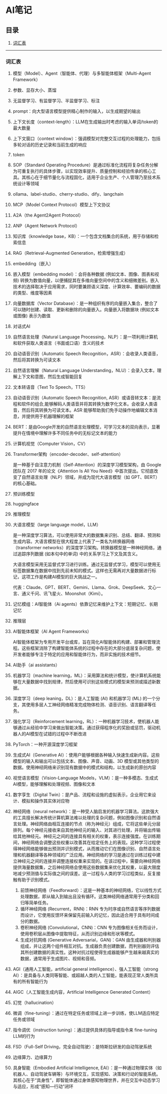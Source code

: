 # AI笔记

## 目录
1. [词汇表](#词汇表)

---
### 词汇表
1. 模型（Model）、Agent（智能体、代理）与多智能体框架（Multi-Agent Framework）
1. 参数、显存大小、蒸馏
1. 无监督学习、有监督学习、半监督学习、标注
1. prompt：向大型语言模型提供精心制作的输入，以生成期望的输出
1. 上下文长度（context-length）：LLM在生成输出时考虑的输入单词/token的最大数量
1. 上下文窗口（context window）：强调模型对完整交互过程的处理能力，包括多轮对话的历史记录和当前生成的响应
1. token
1. SOP（Standard Operating Procedure）是通过标准化流程将复杂任务分解为可重复执行的具体步骤，以实现效率提升、质量控制和经验传承的核心工具。其核心在于细节量化与流程固化，适用于企业生产、个人管理乃至技术系统设计等领域
1. ollama、label-studio、cherry-studio、dify、langchain
1. MCP（Model Context Protocol）模型上下文协议
1. A2A（the Agent2Agent Protocol）
1. ANP（Agent Network Protocol）
1. 知识库（knowledge base，KB）：一个包含文档集合的系统，用于存储和检索信息
1. RAG（Retrieval-Augmented Generation，检索增强生成）
1. embedding（嵌入）
1. 嵌入模型（embedding model）：会将各种数据 (例如文本、图像、图表和视频) 转换为数值向量，以便捕捉其在多维向量空间中的含义和细微差别。嵌入技术的选择取决于应用需求，同时要兼顾语义深度、计算效率、要编码的数据的类型、维度等因素
1. 向量数据库（Vector Database）：是一种组织有序的向量嵌入集合，整合了可以随时创建、读取、更新和删除的向量嵌入。向量嵌入将数据块 (例如文本或图像) 表示为数值
1. 对话式AI
1. 自然语言处理（Natural Language Processing，NLP）：是一项利用计算机和软件获取人类语言（书面或口语）含义的技术
1. 自动语音识别（Automatic Speech Recognition，ASR）：会收录人类语音，然后将其转换为可读文本
1. 自然语言理解（Natural Language Understanding，NLU）：会录入文本，理解上下文和意图，然后生成智能回复
1. 文本转语音（Text To Speech，TTS）
1. 自动语音识别（Automatic Speech Recognition, ASR）或语音转文本：是流程和软件的组合,能够解码人类语音并将其转换为数字化文本。会收录人类语音，然后将其转换为可读文本。ASR 能够帮助我们免手动操作地编辑文本消息，并提供用于机器理解的框架
1. BERT：是由Google开发的自然语言处理模型，可学习文本的双向表示，显著提升在情境中理解许多不同任务中的无标记文本的能力
1. 计算机视觉（Computer Vision，CV）
1. Transformer架构（encoder-decoder、self-attention）

    是一种基于自注意力机制（Self-Attention）​的深度学习模型架构，由 Google 团队在 2017 年的论文《Attention Is All You Need》中首次提出。它彻底改变了自然语言处理（NLP）领域，并成为现代大语言模型（如 GPT、BERT）的核心基础。
1. 预训练模型
1. huggingface
1. 推理模型
1. 大语言模型（large language model，LLM）

    是一种深度学习算法，可以使用非常大的数据集来识别、总结、翻译、预测和生成内容。大语言模型在很大程度上代表了一类名为转换器网络（transformer networks）的深度学习架构。转换器模型是一种神经网络，通过追踪序列数据 (如本句中的单词) 中的关系学习上下文及其含义。

    大语言模型采用无监督式学习进行训练。通过无监督式学习，模型可以使用无标签数据集在数据中找到先前未知的模式。这样也无需再对大量数据进行标记，这项工作是构建AI模型的巨大挑战之一。

    代表：Claude、GPT、BERT、Gemini、Llama、Grok、DeepSeek、文心一言、通义千问、讯飞星火、Moonshot（Kimi）。
1. 记忆模组：AI智能体（Ai agents）依靠记忆来维护上下文：短期记忆、长期记忆
1. 推理层
1. AI智能体框架（AI Agent Frameworks）

    AI智能体框架为专用开发平台或库，旨在简化AI智能体的构建、部署和管理流程。这些框架消除了构建智能体系统的过程中存在的大部分底层复杂问题，使开发者能够专注于特定的应用和智能体行为，而非实施的技术细节。
1. AI助手（ai assistants）
1. 机器学习（machine learning，ML）：采用算法和统计模型，使计算机系统能够在大量数据中找到规律，然后使用可识别这些模式的模型来预测或描述新数据。
1. 深度学习（deep leaning，DL）：是人工智能 (AI) 和机器学习 (ML) 的一个分支，其使用多层人工神经网络精准完成物体检测、语音识别、语言翻译等任务。
1. 强化学习（Reinforcement learning，RL）：一种机器学习技术，使机器人能够通过从经验中学习来做出智能决策。通过获得程序化的奖励或惩罚，驱动机器人的AI模型在试错的过程中不断改进
1. PyTorch：一种开源深度学习框架
1. 生成式AI（Generative AI）：使用户能够根据各种输入快速生成新内容。这些模型的输入和输出可以包括文本、图像、声音、动画、3D 模型或其他类型的数据。使用神经网络来识别现有数据中的模式和结构，以生成新的原创内容
1. 视觉语言模型（Vision-Language Models，VLM）：是一种多模态、生成式AI模型，能够理解和处理视频、图像和文本
1. 数字孪生（Digital Twin）：是产品、流程和设施的虚拟表示，企业用它来设计、模拟和操作其实体对应物
1. 神经网络（neural network）：是一种受人脑启发的机器学习算法。这款强大的工具擅长解决传统计算机算法难以处理的复杂问题，例如图像识别和自然语言处理。神经网络由相互连接的节点（称为神经元）组成，它将这些单元分层排列。每个神经元接收来自其他神经元的输入、对其进行处理，并将输出传输给其他神经元。神经元之间的连接具有相关的权重，表示连接强度。在训练期间，神经网络会调整这些权重以改善其在给定任务上的表现。这种学习过程使得神经网络能够做出预测并识别模式，从而推动它们在图像识别、自然语言处理和机器翻译等各种领域的广泛应用。神经网络的学习是通过在训练过程中建立神经元之间的连接并调整连接权重来实现的。在该过程中，需要向神经网络提供海量数据集，之后神经网络会使用这些数据集来优化其权重，以最大限度地减少预测值与实际值之间的误差。这一过程与人类的学习过程类似，反复接触有助于识别模式。

    1. 前馈神经网络（Feedforward）：这是一种基本的神经网络，它以线性方式处理数据，即从输入到输出且没有循环。这类神经网络通常用于分类和回归等简单任务。
    2. 循环神经网络 (Recurrent，RNN)：RNN 专为时序或自然语言等序列数据而设计，它使用反馈环来保留先前输入的记忆，因此适合用于具有时间成分的数据。
    3. 卷积神经网络 (Convolutional，CNN)：CNN 专为图像相关任务而设计，使用卷积层从图像中提取特征，从而识别边缘和形状等模式。
    4. 生成对抗网络 (Generative Adversarial，GAN)：GAN 由生成器和判别器组成，并让这两个组件相互对抗。生成器负责创建数据，而判别器则评估其所创建数据的真实性。这种对抗过程使得生成器能够产生越来越真实的数据，通常用于生成图片、视频和音频。
1. AGI（通用人工智能，artificial general intelligence）、强人工智能（strong AI）：是具备与人类同等智能、或超越人类的人工智能，能表现正常人类所具有的所有智能行为
1. AIGC（人工智能生成内容，Artificial Intelligence Generated Content）
1. 幻觉（hallucination）
1. 微调（fine-tuning）：通过在特定任务或领域上进一步训练，使LLM适应特定任务或领域
1. 指令调优（instruction tuning）：通过提供具体的指导或指令来 fine-tuning LLM的行为
1. FSD（Full-Self Driving，完全自动驾驶）：是特斯拉研发的自动驾驶系统
1. ​边缘算力、边缘算力
1. ​具身智能（Embodied Artificial Intelligence, EAI）：是一种通过物理实体（如机器人、自动驾驶车辆等）与环境交互，实现感知、决策和行动的智能系统。其核心在于“具身性”，即智能体通过身体感知物理世界，并在交互中动态学习与适应，形成“感知—行动”闭环
